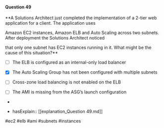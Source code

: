 #### Question  49


**A Solutions Architect just completed the implementation of a 2-tier web application for a client. The application uses

Amazon EC2 instances, Amazon ELB and Auto Scaling across two subnets. After deployment the Solutions Architect noticed

that only one subnet has EC2 instances running in it. What might be the cause of this situation?**


- [ ] The ELB is configured as an internal-only load balancer


- [x] The Auto Scaling Group has not been configured with multiple subnets


- [ ] Cross-zone load balancing is not enabled on the ELB


- [ ] The AMI is missing from the ASG’s launch configuration


*

- hasExplain:: [[explanation_Question  49.md]]

#ec2 #elb #ami #subnets #instances 